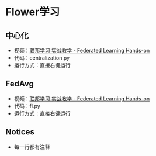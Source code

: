 # Flower学习

## 中心化
* 视频：[联邦学习 实战教学 - Federated Learning Hands-on](https://www.youtube.com/watch?v=7Cfn3M8TeFE&t=43s)
* 代码：centralization.py
* 运行方式：直接右键运行

## FedAvg 
* 视频：[联邦学习 实战教学 - Federated Learning Hands-on](https://www.youtube.com/watch?v=7Cfn3M8TeFE&t=43s)
* 代码：fl.py
* 运行方式：直接右键运行

## Notices
* 每一行都有注释